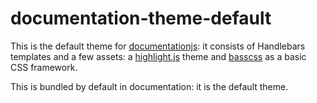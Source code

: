 # documentation-theme-default

This is the default theme for [documentationjs](https://github.com/documentationjs):
it consists of Handlebars templates and a few assets: a [highlight.js](https://highlightjs.org/)
theme and [basscss](http://www.basscss.com/) as a basic CSS framework.

This is bundled by default in documentation: it is the default theme.
